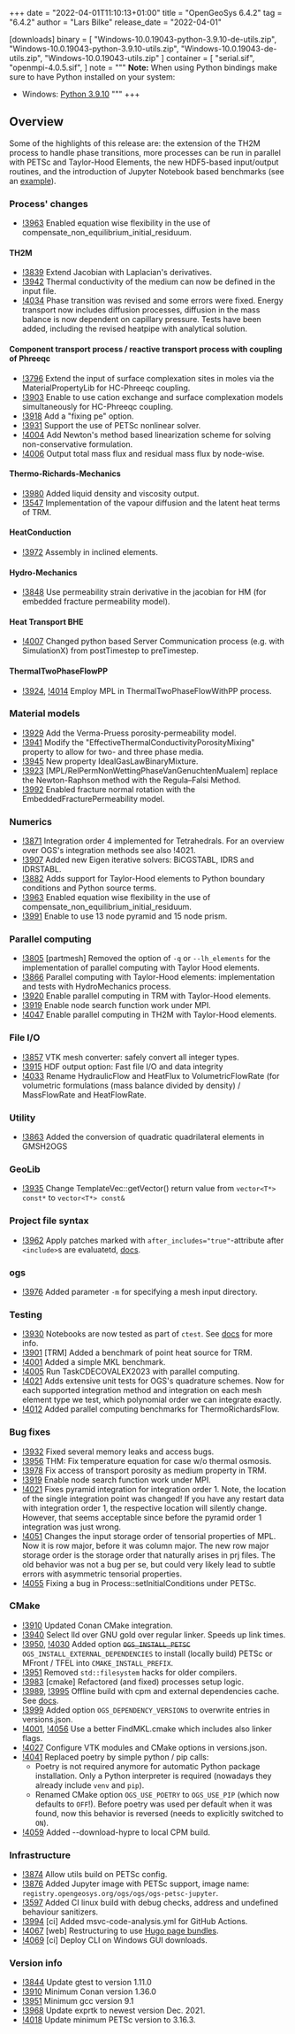 +++
date = "2022-04-01T11:10:13+01:00"
title = "OpenGeoSys 6.4.2"
tag = "6.4.2"
author = "Lars Bilke"
release_date = "2022-04-01"

[downloads]
binary = [
    "Windows-10.0.19043-python-3.9.10-de-utils.zip",
    "Windows-10.0.19043-python-3.9.10-utils.zip",
    "Windows-10.0.19043-de-utils.zip",
    "Windows-10.0.19043-utils.zip"
]
container = [
    "serial.sif",
    "openmpi-4.0.5.sif",
]
note = """
**Note:** When using Python bindings make sure to have Python installed on your system:

- Windows: [Python 3.9.10](https://www.python.org/ftp/python/3.9.10/python-3.9.10-amd64-webinstall.exe)
"""
+++

## Overview

Some of the highlights of this release are: the extension of the TH2M process to handle phase transitions, more processes can be run in parallel with PETSc and Taylor-Hood Elements, the new HDF5-based input/output routines, and the introduction of Jupyter Notebook based benchmarks (see an [example](https://www.opengeosys.org/docs/benchmarks/notebooks/diffusionsorptiondecay/)).

### Process' changes

* [!3963](https://gitlab.opengeosys.org/ogs/ogs/-/merge_requests/3963) Enabled equation wise flexibility in the use of compensate_non_equilibrium_initial_residuum.

#### TH2M

* [!3839](https://gitlab.opengeosys.org/ogs/ogs/-/merge_requests/3839) Extend Jacobian with Laplacian's derivatives.
* [!3942](https://gitlab.opengeosys.org/ogs/ogs/-/merge_requests/3942) Thermal conductivity of the medium can now be defined in the input file.
* [!4034](https://gitlab.opengeosys.org/ogs/ogs/-/merge_requests/4034) Phase transition was revised and some errors were fixed. Energy transport now includes diffusion processes, diffusion in the mass balance is now dependent on capillary pressure. Tests have been added, including the revised heatpipe with analytical solution.

#### Component transport process / reactive transport process with coupling of Phreeqc

* [!3796](https://gitlab.opengeosys.org/ogs/ogs/-/merge_requests/3796) Extend the input of surface complexation sites in moles via the MaterialPropertyLib for HC-Phreeqc coupling.
* [!3903](https://gitlab.opengeosys.org/ogs/ogs/-/merge_requests/3903) Enable to use cation exchange and surface complexation models simultaneously for HC-Phreeqc coupling.
* [!3918](https://gitlab.opengeosys.org/ogs/ogs/-/merge_requests/3918) Add a "fixing pe" option.
* [!3931](https://gitlab.opengeosys.org/ogs/ogs/-/merge_requests/3931) Support the use of PETSc nonlinear solver.
* [!4004](https://gitlab.opengeosys.org/ogs/ogs/-/merge_requests/4004) Add Newton's method based linearization scheme for solving non-conservative formulation.
* [!4006](https://gitlab.opengeosys.org/ogs/ogs/-/merge_requests/4006) Output total mass flux and residual mass flux by node-wise.

#### Thermo-Richards-Mechanics

* [!3980](https://gitlab.opengeosys.org/ogs/ogs/-/merge_requests/3980) Added liquid density and viscosity output.
* [!3547](https://gitlab.opengeosys.org/ogs/ogs/-/merge_requests/3547)
Implementation of the vapour diffusion and the latent heat terms of TRM.

#### HeatConduction

* [!3972](https://gitlab.opengeosys.org/ogs/ogs/-/merge_requests/3972) Assembly in inclined elements.

#### Hydro-Mechanics

* [!3848](https://gitlab.opengeosys.org/ogs/ogs/-/merge_requests/3848) Use permeability strain derivative in the jacobian for HM (for embedded fracture permeability model).

#### Heat Transport BHE

* [!4007](https://gitlab.opengeosys.org/ogs/ogs/-/merge_requests/4007) Changed python based Server Communication process (e.g. with SimulationX) from postTimestep to preTimestep.

#### ThermalTwoPhaseFlowPP

* [!3924](https://gitlab.opengeosys.org/ogs/ogs/-/merge_requests/3924), [!4014](https://gitlab.opengeosys.org/ogs/ogs/-/merge_requests/4014) Employ MPL in ThermalTwoPhaseFlowWithPP process.

### Material models

* [!3929](https://gitlab.opengeosys.org/ogs/ogs/-/merge_requests/3929) Add the Verma-Pruess porosity-permeability model.
* [!3941](https://gitlab.opengeosys.org/ogs/ogs/-/merge_requests/3941) Modify the "EffectiveThermalConductivityPorosityMixing" property to allow for two- and three phase media.
* [!3945](https://gitlab.opengeosys.org/ogs/ogs/-/merge_requests/3945) New property IdealGasLawBinaryMixture.
* [!3923](https://gitlab.opengeosys.org/ogs/ogs/-/merge_requests/3923)
[MPL/RelPermNonWettingPhaseVanGenuchtenMualem] replace the Newton-Raphson method with the Regula–Falsi Method.
* [!3992](https://gitlab.opengeosys.org/ogs/ogs/-/merge_requests/3992) Enabled fracture normal rotation with the EmbeddedFracturePermeability model.

### Numerics

* [!3871](https://gitlab.opengeosys.org/ogs/ogs/-/merge_requests/3871) Integration order 4 implemented for Tetrahedrals. For an overview over OGS's integration methods see also !4021.
* [!3907](https://gitlab.opengeosys.org/ogs/ogs/-/merge_requests/3907) Added new Eigen iterative solvers: BiCGSTABL, IDRS and IDRSTABL.
* [!3882](https://gitlab.opengeosys.org/ogs/ogs/-/merge_requests/3882) Adds support for Taylor-Hood elements to Python boundary conditions and Python source terms.
* [!3963](https://gitlab.opengeosys.org/ogs/ogs/-/merge_requests/3963) Enabled equation wise flexibility in the use of compensate_non_equilibrium_initial_residuum.
* [!3991](https://gitlab.opengeosys.org/ogs/ogs/-/merge_requests/3991) Enable to use 13 node pyramid and 15 node prism.

### Parallel computing

* [!3805](https://gitlab.opengeosys.org/ogs/ogs/-/merge_requests/3805) [partmesh] Removed the option of `-q` or `--lh_elements` for the implementation of parallel computing with Taylor Hood elements.
* [!3866](https://gitlab.opengeosys.org/ogs/ogs/-/merge_requests/3866) Parallel computing with Taylor-Hood elements: implementation and tests with HydroMechanics process.
* [!3920](https://gitlab.opengeosys.org/ogs/ogs/-/merge_requests/3920) Enable parallel computing in TRM with Taylor-Hood elements.
* [!3919](https://gitlab.opengeosys.org/ogs/ogs/-/merge_requests/3919)
Enable node search function work under MPI.
* [!4047](https://gitlab.opengeosys.org/ogs/ogs/-/merge_requests/4047) Enable parallel computing in TH2M with Taylor-Hood elements.

### File I/O

* [!3857](https://gitlab.opengeosys.org/ogs/ogs/-/merge_requests/3857) VTK mesh converter: safely convert all integer types.
* [!3915](https://gitlab.opengeosys.org/ogs/ogs/-/merge_requests/3915) HDF output option: Fast file I/O and data integrity
* [!4033](https://gitlab.opengeosys.org/ogs/ogs/-/merge_requests/4033) Rename HydraulicFlow and HeatFlux to VolumetricFlowRate (for volumetric formulations (mass balance divided by density) / MassFlowRate and HeatFlowRate.

### Utility

* [!3863](https://gitlab.opengeosys.org/ogs/ogs/-/merge_requests/3863) Added the conversion of quadratic quadrilateral elements in GMSH2OGS

### GeoLib

* [!3935](https://gitlab.opengeosys.org/ogs/ogs/-/merge_requests/3935) Change TemplateVec::getVector() return value from `vector<T*> const*` to `vector<T*> const&`

### Project file syntax

* [!3962](https://gitlab.opengeosys.org/ogs/ogs/-/merge_requests/3962) Apply patches marked with `after_includes="true"`-attribute after `<include>`s are evaluatetd, [docs](https://www.opengeosys.org/docs/userguide/basics/project-file#combination_of_include_and_patch_method).

### ogs

* [!3976](https://gitlab.opengeosys.org/ogs/ogs/-/merge_requests/3976) Added parameter `-m` for specifying a mesh input directory.

### Testing

* [!3930](https://gitlab.opengeosys.org/ogs/ogs/-/merge_requests/3930) Notebooks are now tested as part of `ctest`. See [docs](https://www.opengeosys.org/docs/devguide/testing/test-data/#notebook-testing) for more info.
* [!3901](https://gitlab.opengeosys.org/ogs/ogs/-/merge_requests/3901) [TRM] Added a benchmark of point heat source for TRM.
* [!4001](https://gitlab.opengeosys.org/ogs/ogs/-/merge_requests/4001) Added a simple MKL benchmark.
* [!4005](https://gitlab.opengeosys.org/ogs/ogs/-/merge_requests/4005) Run TaskCDECOVALEX2023 with parallel computing.
* [!4021](https://gitlab.opengeosys.org/ogs/ogs/-/merge_requests/4021) Adds extensive unit tests for OGS's quadrature schemes. Now for each supported integration method and integration on each mesh element type we test, which polynomial order we can integrate exactly.
* [!4012](https://gitlab.opengeosys.org/ogs/ogs/-/merge_requests/4012)
Added parallel computing benchmarks for ThermoRichardsFlow.

### Bug fixes

* [!3932](https://gitlab.opengeosys.org/ogs/ogs/-/merge_requests/3932) Fixed several memory leaks and access bugs.
* [!3956](https://gitlab.opengeosys.org/ogs/ogs/-/merge_requests/3956) THM: Fix temperature equation for case w/o thermal osmosis.
* [!3978](https://gitlab.opengeosys.org/ogs/ogs/-/merge_requests/3978) Fix access of transport porosity as medium property in TRM.
* [!3919](https://gitlab.opengeosys.org/ogs/ogs/-/merge_requests/3919)
 Enable node search function work under MPI.
* [!4021](https://gitlab.opengeosys.org/ogs/ogs/-/merge_requests/4021) Fixes pyramid integration for integration order 1. Note, the location of the single integration point was changed! If you have any restart data with integration order 1, the respective location will silently change. However, that seems acceptable since before the pyramid order 1 integration was just wrong.
* [!4051](https://gitlab.opengeosys.org/ogs/ogs/-/merge_requests/4051) Changes the input storage order of tensorial properties of MPL. Now it is row major, before it was column major. The new row major storage order is the storage order that naturally arises in prj files. The old behavior was not a bug per se, but could very likely lead to subtle errors with asymmetric tensorial properties.
* [!4055](https://gitlab.opengeosys.org/ogs/ogs/-/merge_requests/4055) Fixing a bug in Process::setInitialConditions under PETSc.

### CMake

* [!3910](https://gitlab.opengeosys.org/ogs/ogs/-/merge_requests/3910) Updated Conan CMake integration.
* [!3940](https://gitlab.opengeosys.org/ogs/ogs/-/merge_requests/3940) Select lld over GNU gold over regular linker. Speeds up link times.
* [!3950](https://gitlab.opengeosys.org/ogs/ogs/-/merge_requests/3950), [!4030](https://gitlab.opengeosys.org/ogs/ogs/-/merge_requests/4030) Added option ~~`OGS_INSTALL_PETSC`~~ `OGS_INSTALL_EXTERNAL_DEPENDENCIES` to install (locally build) PETSc or MFront / TFEL into `CMAKE_INSTALL_PREFIX`.
* [!3951](https://gitlab.opengeosys.org/ogs/ogs/-/merge_requests/3951) Removed `std::filesystem` hacks for older compilers.
* [!3983](https://gitlab.opengeosys.org/ogs/ogs/-/merge_requests/3983) [cmake] Refactored (and fixed) processes setup logic.
* [!3989](https://gitlab.opengeosys.org/ogs/ogs/-/merge_requests/3989), [!3995](https://gitlab.opengeosys.org/ogs/ogs/-/merge_requests/3995) Offline build with cpm and external dependencies cache. See [docs](https://www.opengeosys.org/docs/devguide/advanced/offline-build).
* [!3999](https://gitlab.opengeosys.org/ogs/ogs/-/merge_requests/3999) Added option `OGS_DEPENDENCY_VERSIONS` to overwrite entries in versions.json.
* [!4001](https://gitlab.opengeosys.org/ogs/ogs/-/merge_requests/4001), [!4056](https://gitlab.opengeosys.org/ogs/ogs/-/merge_requests/4056) Use a better FindMKL.cmake which includes also linker flags.
* [!4027](https://gitlab.opengeosys.org/ogs/ogs/-/merge_requests/4027) Configure VTK modules and CMake options in versions.json.
* [!4041](https://gitlab.opengeosys.org/ogs/ogs/-/merge_requests/4041) Replaced poetry by simple python / pip calls:
  - Poetry is not required anymore for automatic Python package installation. Only a Python interpreter is required (nowadays they already include `venv` and `pip`).
  - Renamed CMake option `OGS_USE_POETRY` to `OGS_USE_PIP` (which now defaults to `OFF`!). Before poetry was used per default when it was found, now this behavior is reversed (needs to explicitly switched to `ON`).
* [!4059](https://gitlab.opengeosys.org/ogs/ogs/-/merge_requests/4059) Added --download-hypre to local CPM build.

### Infrastructure

* [!3874](https://gitlab.opengeosys.org/ogs/ogs/-/merge_requests/3874) Allow utils build on PETSc config.
* [!3876](https://gitlab.opengeosys.org/ogs/ogs/-/merge_requests/3876) Added Jupyter image with PETSc support, image name: `registry.opengeosys.org/ogs/ogs/ogs-petsc-jupyter`.
* [!3597](https://gitlab.opengeosys.org/ogs/ogs/-/merge_requests/3597) Added CI linux build with debug checks, address and undefined behaviour sanitizers.
* [!3994](https://gitlab.opengeosys.org/ogs/ogs/-/merge_requests/3994) [ci] Added msvc-code-analysis.yml for GitHub Actions.
* [!4067](https://gitlab.opengeosys.org/ogs/ogs/-/merge_requests/4067) [web] Restructuring to use [Hugo page bundles](https://gohugo.io/content-management/page-bundles/).
* [!4069](https://gitlab.opengeosys.org/ogs/ogs/-/merge_requests/4069) [ci] Deploy CLI on Windows GUI downloads.

### Version info

* [!3844](https://gitlab.opengeosys.org/ogs/ogs/-/merge_requests/3844) Update gtest to version 1.11.0
* [!3910](https://gitlab.opengeosys.org/ogs/ogs/-/merge_requests/3910) Minimum Conan version 1.36.0
* [!3951](https://gitlab.opengeosys.org/ogs/ogs/-/merge_requests/3951) Minimum gcc version 9.1
* [!3968](https://gitlab.opengeosys.org/ogs/ogs/-/merge_requests/3968) Update exprtk to newest version Dec. 2021.
* [!4018](https://gitlab.opengeosys.org/ogs/ogs/-/merge_requests/4018) Update minimum PETSc version to 3.16.3.
